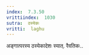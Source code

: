 ```yaml
---
index:  7.3.50
vrittiindex:  1030
sutra:  ठस्येकः
vritti:  laghu 
---
```


अङ्गात्परस्य ठस्येकादेशः स्यात्. रैवतिकः..

